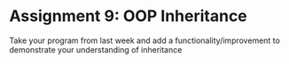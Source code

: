 # Assignment 9: OOP Inheritance
Take your program from last week and add a functionality/improvement to demonstrate your understanding of inheritance